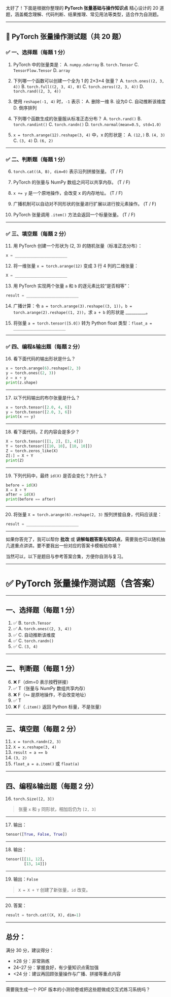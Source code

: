 太好了！下面是根据你整理的 **PyTorch 张量基础与操作知识点** 精心设计的 20 道题，涵盖概念理解、代码判断、结果推理、常见用法等类型，适合作为自测题。

---

## 🧪 PyTorch 张量操作测试题（共 20 题）

### ✅ 一、选择题（每题 1 分）

1. PyTorch 中的张量类是：
   A. `numpy.ndarray`
   B. `torch.Tensor`
   C. `TensorFlow.Tensor`
   D. `array`

2. 下列哪一个函数可以创建一个全为 1 的 2×3×4 张量？
   A. `torch.ones((2, 3, 4))`
   B. `torch.full((2, 3, 4), 0)`
   C. `torch.zeros((2, 3, 4))`
   D. `torch.rand((2, 3, 4))`

3. 使用 `reshape(-1, 4)` 时，`-1` 表示：
   A. 删除一维
   B. 设为0
   C. 自动推断该维度
   D. 倒序排列

4. 下列哪个函数生成的张量服从标准正态分布？
   A. `torch.rand()`
   B. `torch.randint()`
   C. `torch.randn()`
   D. `torch.normal(mean=0.5, std=1.0)`

5. `x = torch.arange(12).reshape(3, 4)` 中，x 的形状是：
   A. `(12,)`
   B. `(4, 3)`
   C. `(3, 4)`
   D. `(6, 2)`

---

### ✅ 二、判断题（每题 1 分）

6. `torch.cat((A, B), dim=0)` 表示沿列拼接张量。 (T / F)

7. PyTorch 的张量与 NumPy 数组之间可以共享内存。 (T / F)

8. `x += y` 是一个原地操作，会改变 x 的内存地址。 (T / F)

9. 广播机制可以自动对不同形状的张量进行扩展以进行按元素操作。 (T / F)

10. PyTorch 张量调用 `.item()` 方法会返回一个标量张量。 (T / F)

---

### ✅ 三、填空题（每题 2 分）

11. 用 PyTorch 创建一个形状为 (2, 3) 的随机张量（标准正态分布）：

```python
x = _______________________
```

12. 将一维张量 `x = torch.arange(12)` 变成 3 行 4 列的二维张量：

```python
X = _______________________
```

13. 用 PyTorch 实现两个张量 `a` 和 `b` 的逐元素比较“是否相等”：

```python
result = _______________________
```

14. 广播计算：令 `a = torch.arange(3).reshape((3, 1))`，`b = torch.arange(2).reshape((1, 2))`，求 `a + b` 的形状是 \_\_\_\_\_\_\_\_\_\_。

15. 将张量 `a = torch.tensor([5.0])` 转为 Python float 类型：`float_a = _______________________`

---

### ✅ 四、编程&输出题（每题 2 分）

16. 看下面代码的输出形状是什么？

```python
x = torch.arange(6).reshape(2, 3)
y = torch.ones((2, 3))
z = x + y
print(z.shape)
```

---

17. 以下代码输出的布尔张量是什么？

```python
x = torch.tensor([2.0, 4, 6])
y = torch.tensor([2.0, 3, 6])
print(x == y)
```

---

18. 看下面代码，Z 的内容会是多少？

```python
X = torch.tensor([[1, 2], [3, 4]])
Y = torch.tensor([[10, 10], [10, 10]])
Z = torch.zeros_like(X)
Z[:] = X + Y
print(Z)
```

---

19. 下列代码中，最终 `id(X)` 是否会变化？为什么？

```python
before = id(X)
X = X + Y
after = id(X)
print(before == after)
```

---

20. 将张量 `X = torch.arange(6).reshape(2, 3)` 按列拼接自身，代码应该是：

```python
result = _______________________
```

---

如果你答完了，我可以帮你 **批改** 或 **讲解每题答案与知识点**，需要我也可以随机抽几道重点讲讲。要不要我出一份对应的答案卡模板给你填？



当然可以，以下是题目与参考答案合集，方便你自测与复习。

---

# ✅ PyTorch 张量操作测试题（含答案）

---

## 一、选择题（每题 1 分）

1. ✅ B. `torch.Tensor`
2. ✅ A. `torch.ones((2, 3, 4))`
3. ✅ C. 自动推断该维度
4. ✅ C. `torch.randn()`
5. ✅ C. `(3, 4)`

---

## 二、判断题（每题 1 分）

6. ❌ F（dim=0 表示按**行**拼接）
7. ✅ T（张量与 NumPy 数组共享内存）
8. ❌ F（`+=` 是原地操作，不会改变地址）
9. ✅ T
10. ❌ F（`.item()` 返回 Python 标量，不是张量）

---

## 三、填空题（每题 2 分）

11. `x = torch.randn(2, 3)`
12. `X = x.reshape(3, 4)`
13. `result = a == b`
14. `(3, 2)`
15. `float_a = a.item()` 或 `float(a)`

---

## 四、编程&输出题（每题 2 分）

16. `torch.Size([2, 3])`

> 张量 `x` 和 `y` 同形状，相加后仍为 `[2, 3]`

---

17. 输出：

```python
tensor([True, False, True])
```

---

18. 输出：

```python
tensor([[11, 12],
        [13, 14]])
```

---

19. 输出：`False`

> `X = X + Y` 创建了新张量，`id` 改变。

---

20. 答案：

```python
result = torch.cat((X, X), dim=1)
```

---

## 总分：

满分 30 分，建议得分：

* ≥28 分：非常熟练
* 24–27 分：掌握良好，有少量知识点需加强
* <24 分：建议再回顾张量操作与广播、拼接等重点内容

---

需要我生成一个 PDF 版本的小测验卷或把这些题做成交互式练习系统吗？
